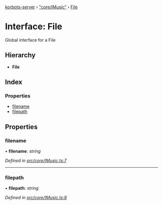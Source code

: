 [korbots-server](../README.md) › ["core/IMusic"](../modules/_core_imusic_.md) › [File](_core_imusic_.file.md)

# Interface: File

Global interface for a File

## Hierarchy

* **File**

## Index

### Properties

* [filename](_core_imusic_.file.md#filename)
* [filepath](_core_imusic_.file.md#filepath)

## Properties

###  filename

• **filename**: *string*

*Defined in [src/core/IMusic.ts:7](https://github.com/Xisabla/Korbots/blob/59ccf47/server/src/core/IMusic.ts#L7)*

___

###  filepath

• **filepath**: *string*

*Defined in [src/core/IMusic.ts:8](https://github.com/Xisabla/Korbots/blob/59ccf47/server/src/core/IMusic.ts#L8)*
